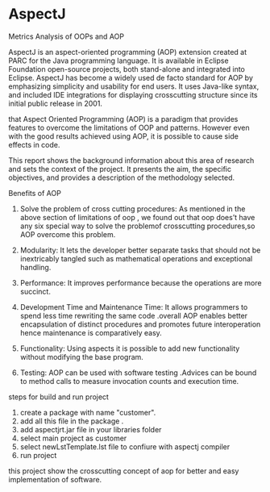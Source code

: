 # AspectJ
Metrics Analysis of OOPs and AOP


AspectJ is an aspect-oriented programming (AOP) extension created at PARC for the Java programming language. It is available in Eclipse Foundation open-source projects, both stand-alone and integrated into Eclipse. AspectJ has become a widely used de facto standard for AOP by emphasizing simplicity and usability for end users. It uses Java-like syntax, and included IDE integrations for displaying crosscutting structure since its initial public release in 2001.



that Aspect Oriented Programming (AOP) is a paradigm that provides features to overcome the limitations of OOP and patterns. However even with the good results achieved using AOP, it is possible to cause side effects in code. 



This report shows the background information about this area of research and sets the context of the project. It presents the aim, the specific objectives, and provides a description of the methodology selected.




Benefits of AOP

1.	Solve the problem of cross cutting procedures: As mentioned in the above section of limitations of oop , we found out that oop does’t have any six special way to solve the problemof crosscutting procedures,so AOP overcome this problem.

2.	Modularity: It lets the developer better separate tasks that should not be inextricably tangled such as mathematical operations and exceptional handling.

3.	Performance: It improves performance because the operations are more succinct.

4. Development Time and Maintenance Time: It allows programmers to spend less time rewriting the same code .overall AOP enables better encapsulation of distinct procedures and promotes future interoperation hence maintenance is comparatively easy. 

5. Functionality: Using aspects it is possible to add new functionality without modifying the base program.

6. Testing: AOP can be used with software testing .Advices can be bound to method calls to measure invocation counts and execution time.



steps for build and run project 
1. create a package with name "customer".
2. add all this file in the package .
3. add aspectjrt.jar file in your libraries folder 
4. select main project as customer 
5. select newLstTemplate.lst file to confiure with aspectj compiler 
6. run project



this project show the crosscutting concept of aop for better and easy implementation of software. 
